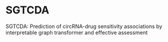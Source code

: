 # SGTCDA
SGTCDA: Prediction of circRNA-drug sensitivity associations by interpretable graph transformer and effective assessment
